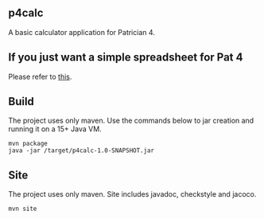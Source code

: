 ## p4calc

A basic calculator application for Patrician 4.

## If you just want a simple spreadsheet for Pat 4

Please refer to [this](https://github.com/rkeeves/p4calc/blob/main/SPREADSHEET.md).

## Build

The project uses only maven.
Use the commands below to jar creation and running it on a 15+ Java VM.

```
mvn package
java -jar /target/p4calc-1.0-SNAPSHOT.jar
```

## Site

The project uses only maven.
Site includes javadoc, checkstyle and jacoco.

```
mvn site
```